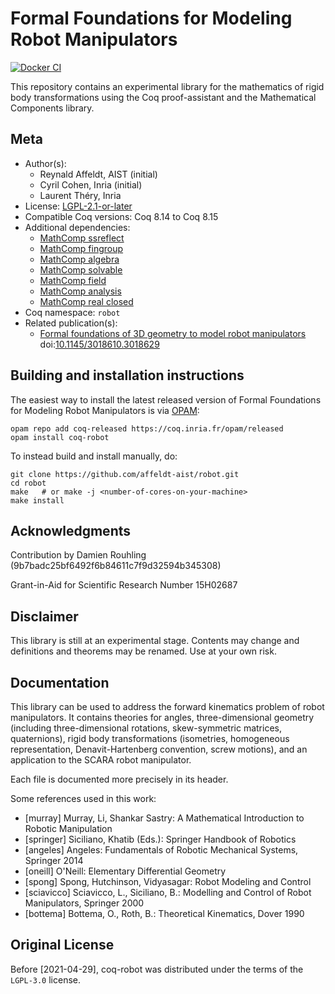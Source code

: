 <!---
This file was generated from `meta.yml`, please do not edit manually.
Follow the instructions on https://github.com/coq-community/templates to regenerate.
--->
# Formal Foundations for Modeling Robot Manipulators

[![Docker CI][docker-action-shield]][docker-action-link]

[docker-action-shield]: https://github.com/affeldt-aist/robot/workflows/Docker%20CI/badge.svg?branch=master
[docker-action-link]: https://github.com/affeldt-aist/robot/actions?query=workflow:"Docker%20CI"




This repository contains an experimental library for the mathematics
of rigid body transformations using the Coq proof-assistant and the
Mathematical Components library.

## Meta

- Author(s):
  - Reynald Affeldt, AIST (initial)
  - Cyril Cohen, Inria (initial)
  - Laurent Théry, Inria
- License: [LGPL-2.1-or-later](LICENSE)
- Compatible Coq versions: Coq 8.14 to Coq 8.15
- Additional dependencies:
  - [MathComp ssreflect](https://math-comp.github.io)
  - [MathComp fingroup](https://math-comp.github.io)
  - [MathComp algebra](https://math-comp.github.io)
  - [MathComp solvable](https://math-comp.github.io)
  - [MathComp field](https://math-comp.github.io)
  - [MathComp analysis](https://github.com/math-comp/analysis)
  - [MathComp real closed](https://github.com/math-comp/real-closed)
- Coq namespace: `robot`
- Related publication(s):
  - [Formal foundations of 3D geometry to model robot manipulators](https://staff.aist.go.jp/reynald.affeldt/documents/robot_cpp_long.pdf) doi:[10.1145/3018610.3018629](https://doi.org/10.1145/3018610.3018629)

## Building and installation instructions

The easiest way to install the latest released version of Formal Foundations for Modeling Robot Manipulators
is via [OPAM](https://opam.ocaml.org/doc/Install.html):

```shell
opam repo add coq-released https://coq.inria.fr/opam/released
opam install coq-robot
```

To instead build and install manually, do:

``` shell
git clone https://github.com/affeldt-aist/robot.git
cd robot
make   # or make -j <number-of-cores-on-your-machine> 
make install
```


## Acknowledgments

Contribution by Damien Rouhling (9b7badc25bf6492f6b84611c7f9d32594b345308)

Grant-in-Aid for Scientific Research Number 15H02687

## Disclaimer

This library is still at an experimental stage.  Contents may change
and definitions and theorems may be renamed.  Use at your own risk.

## Documentation

This library can be used to address the forward kinematics problem
of robot manipulators.  It contains theories for angles,
three-dimensional geometry (including three-dimensional rotations,
skew-symmetric matrices, quaternions), rigid body transformations
(isometries, homogeneous representation, Denavit-Hartenberg
convention, screw motions), and an application to the SCARA robot
manipulator.

Each file is documented more precisely in its header.

Some references used in this work:
- [murray] Murray, Li, Shankar Sastry: A Mathematical Introduction to Robotic Manipulation
- [springer] Siciliano, Khatib (Eds.): Springer Handbook of Robotics
- [angeles] Angeles: Fundamentals of Robotic Mechanical Systems, Springer 2014
- [oneill] O'Neill: Elementary Differential Geometry
- [spong] Spong, Hutchinson, Vidyasagar: Robot Modeling and Control
- [sciavicco] Sciavicco, L., Siciliano, B.: Modelling and Control of Robot Manipulators, Springer 2000
- [bottema] Bottema, O., Roth, B.: Theoretical Kinematics, Dover 1990

## Original License

Before [2021-04-29], coq-robot was distributed under the terms of the
`LGPL-3.0` license.
